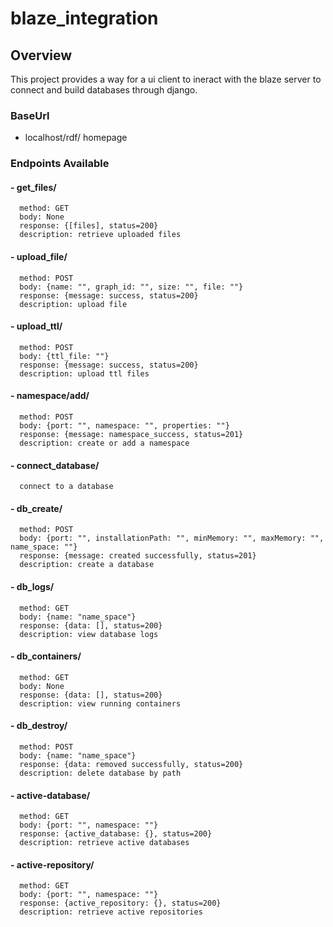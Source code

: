 # blaze_integration
## Overview
This project provides a way for a ui client to ineract with the blaze server to connect and build databases through django.
### BaseUrl
- localhost/rdf/
  homepage
### Endpoints Available
#### - get_files/<br />
      method: GET
      body: None
      response: {[files], status=200}
      description: retrieve uploaded files
#### - upload_file/<br />
      method: POST
      body: {name: "", graph_id: "", size: "", file: ""}
      response: {message: success, status=200}
      description: upload file
#### - upload_ttl/<br />
      method: POST
      body: {ttl_file: ""}
      response: {message: success, status=200}
      description: upload ttl files
#### - namespace/add/<br />
      method: POST
      body: {port: "", namespace: "", properties: ""}
      response: {message: namespace_success, status=201}
      description: create or add a namespace 
#### - connect_database/
      connect to a database
#### - db_create/<br />
      method: POST
      body: {port: "", installationPath: "", minMemory: "", maxMemory: "", name_space: ""}
      response: {message: created successfully, status=201}
      description: create a database
#### - db_logs/<br />
      method: GET
      body: {name: "name_space"}
      response: {data: [], status=200}
      description: view database logs
#### - db_containers/<br />
      method: GET
      body: None
      response: {data: [], status=200}
      description: view running containers
#### - db_destroy/<br />
      method: POST
      body: {name: "name_space"}
      response: {data: removed successfully, status=200}
      description: delete database by path
#### - active-database/<br />
      method: GET
      body: {port: "", namespace: ""}
      response: {active_database: {}, status=200}
      description: retrieve active databases
#### - active-repository/<br />
      method: GET
      body: {port: "", namespace: ""}
      response: {active_repository: {}, status=200}
      description: retrieve active repositories
  

